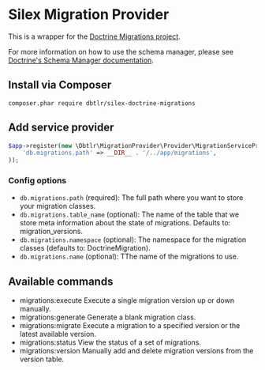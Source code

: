 # Silex Migration Provider

This is a wrapper for the [Doctrine Migrations project](http://docs.doctrine-project.org/projects/doctrine-migrations/en/latest/reference/introduction.html).

For more information on how to use the schema manager, please see [Doctrine's Schema Manager documentation](http://readthedocs.org/docs/doctrine-dbal/en/latest/reference/schema-manager.html). 


## Install via Composer

```
composer.phar require dbtlr/silex-doctrine-migrations
```

## Add service provider

```php
$app->register(new \Dbtlr\MigrationProvider\Provider\MigrationServiceProvider(), array(
    'db.migrations.path' => __DIR__ . '/../app/migrations',
));
```

### Config options

- `db.migrations.path` (required): The full path where you want to store your migration classes.
- `db.migrations.table_name` (optional): The name of the table that we store meta information about the state of migrations. Defaults to: migration_versions.
- `db.migrations.namespace` (optional): The namespace for the migration classes (defaults to: DoctrineMigration).
- `db.migrations.name` (optional): TThe name of the migrations to use.


## Available commands

- migrations:execute    Execute a single migration version up or down manually.
- migrations:generate   Generate a blank migration class.
- migrations:migrate    Execute a migration to a specified version or the latest available version.
- migrations:status     View the status of a set of migrations.
- migrations:version    Manually add and delete migration versions from the version table.






